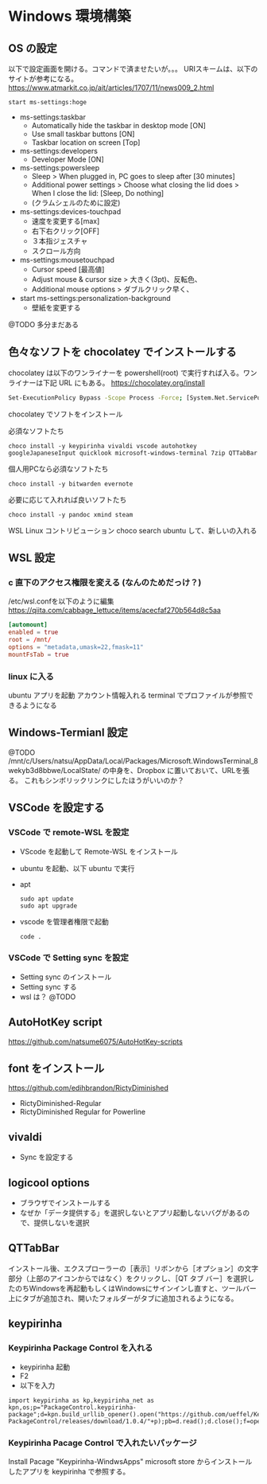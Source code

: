 # Windows 環境構築

## OS の設定

以下で設定画面を開ける。コマンドで済ませたいが。。。
URIスキームは、以下のサイトが参考になる。
https://www.atmarkit.co.jp/ait/articles/1707/11/news009_2.html

```shell
start ms-settings:hoge
```

- ms-settings:taskbar
  - Automatically hide the taskbar in desktop mode [ON]
  - Use small taskbar buttons [ON]
  - Taskbar location on screen [Top]
- ms-settings:developers
  - Developer Mode [ON]
- ms-settings:powersleep
  - Sleep > When plugged in, PC goes to sleep after [30 minutes]
  - Additional power settings > Choose what closing the lid does > When I close the lid: [Sleep, Do nothing]
  - (クラムシェルのために設定)
- ms-settings:devices-touchpad
  - 速度を変更する[max]
  - 右下右クリック[OFF]
  - ３本指ジェスチャ
  - スクロール方向
- ms-settings:mousetouchpad
  - Cursor speed [最高値]
  - Adjust mouse & cursor size > 大きく(3pt)、反転色、
  - Additional mouse options > ダブルクリック早く、
- start ms-settings:personalization-background
  - 壁紙を変更する

@TODO 多分まだある

## 色々なソフトを chocolatey でインストールする

chocolatey は以下のワンライナーを powershell(root) で実行すれば入る。ワンライナーは下記 URL にもある。
https://chocolatey.org/install

```sh
Set-ExecutionPolicy Bypass -Scope Process -Force; [System.Net.ServicePointManager]::SecurityProtocol = [System.Net.ServicePointManager]::SecurityProtocol -bor 3072; iex ((New-Object System.Net.WebClient).DownloadString('https://chocolatey.org/install.ps1'))
```


chocolatey でソフトをインストール

必須なソフトたち

``` shell
choco install -y keypirinha vivaldi vscode autohotkey googleJapaneseInput quicklook microsoft-windows-terminal 7zip QTTabBar
```

個人用PCなら必須なソフトたち

``` shell
choco install -y bitwarden evernote
```

必要に応じて入れれば良いソフトたち

``` shell
choco install -y pandoc xmind steam
```

WSL Linux コントリビューション
choco search ubuntu して、新しいの入れる

## WSL 設定

### c 直下のアクセス権限を変える (なんのためだっけ？)

/etc/wsl.confを以下のように編集
https://qiita.com/cabbage_lettuce/items/acecfaf270b564d8c5aa

``` /etc/wsl.conf
[automount]
enabled = true
root = /mnt/
options = "metadata,umask=22,fmask=11"
mountFsTab = true
```

### linux に入る

ubuntu アプリを起動
アカウント情報入れる
terminal でプロファイルが参照できるようになる

## Windows-Termianl 設定

@TODO
/mnt/c/Users/natsu/AppData/Local/Packages/Microsoft.WindowsTerminal_8wekyb3d8bbwe/LocalState/
の中身を、Dropbox に置いておいて、URLを張る。
これもシンボリックリンクにしたほうがいいのか？

## VSCode を設定する

### VSCode で remote-WSL を設定

- VScode を起動して Remote-WSL をインストール
- ubuntu を起動、以下 ubuntu で実行
- apt

    ```shell
    sudo apt update
    sudo apt upgrade
    ```

- vscode を管理者権限で起動

    ```shell
    code .
    ```

### VSCode で Setting sync を設定

- Setting sync のインストール
- Setting sync する
- wsl は？ @TODO

## AutoHotKey script

https://github.com/natsume6075/AutoHotKey-scripts

## font をインストール

https://github.com/edihbrandon/RictyDiminished

- RictyDiminished-Regular
- RictyDiminished Regular for Powerline


## vivaldi

- Sync を設定する

## logicool options

- ブラウザでインストールする
- なぜか「データ提供する」を選択しないとアプリ起動しないバグがあるので、提供しないを選択

## QTTabBar

インストール後、エクスプローラーの［表示］リボンから［オプション］の文字部分（上部のアイコンからではなく）をクリックし、［QT タブ バー］を選択したのちWindowsを再起動もしくはWindowsにサインインし直すと、ツールバー上にタブが追加され、開いたフォルダーがタブに追加されるようになる。

## keypirinha

### Keypirinha Package Control を入れる

- keypirinha 起動
- F2
- 以下を入力
```
import keypirinha as kp,keypirinha_net as kpn,os;p="PackageControl.keypirinha-package";d=kpn.build_urllib_opener().open("https://github.com/ueffel/Keypirinha-PackageControl/releases/download/1.0.4/"+p);pb=d.read();d.close();f=open(os.path.join(kp.installed_package_dir(),p),"wb");f.write(pb);f.close()
```

### Keypirinha Pacage Control で入れたいパッケージ

Install Pacage "Keypirinha-WindwsApps"
microsoft store からインストールしたアプリを keypirinha で参照する。


